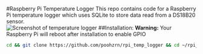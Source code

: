 #Raspberry Pi Temperature Logger
This repo contains code for a Raspberry Pi temperature logger which uses SQLite to store data read from a DS18B20 sensor.  
![Screenshot of temperature logger](http://i.imgur.com/nAFKJ4M.png)
##Installation:
**Warning:** Your Raspberry Pi will reboot after installation to enable GPIO 
```bash
cd && git clone https://github.com/poohzrn/rpi_temp_logger && cd ~/rpi_templogger && ./install.sh 
```
